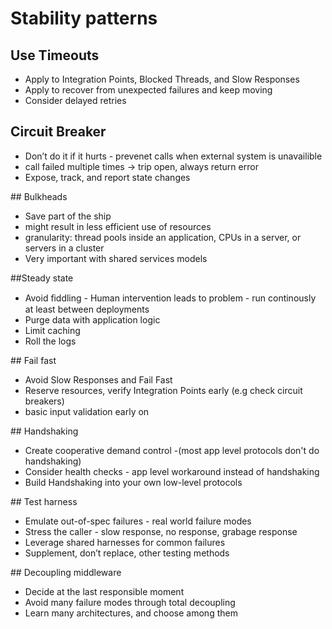 # Stability patterns

## Use Timeouts
* Apply to Integration Points, Blocked Threads, and Slow Responses
* Apply to recover from unexpected failures and keep moving
* Consider delayed retries

## Circuit Breaker
* Don’t do it if it hurts - prevenet calls when external system is unavailible
* call failed multiple times -> trip open, always return error
* Expose, track, and report state changes## Bulkheads
* Save part of the ship
* might result in less efficient use of resources
* granularity: thread pools inside an application, CPUs in a server, or servers in a cluster
* Very important with shared services models

##Steady state
* Avoid ﬁddling - Human intervention leads to problem - run continously at least between deployments
* Purge data with application logic
* Limit caching
* Roll the logs

## Fail fast
* Avoid Slow Responses and Fail Fast
* Reserve resources, verify Integration Points early (e.g check circuit breakers)
* basic input validation early on

## Handshaking
* Create cooperative demand control -(most app level protocols don't do handshaking)
* Consider health checks - app level workaround instead of handshaking
* Build Handshaking into your own low-level protocols ## Test harness
* Emulate out-of-spec failures - real world failure modes
* Stress the caller - slow response, no response, grabage response
* Leverage shared harnesses for common failures
* Supplement, don’t replace, other testing methods

## Decoupling middleware
* Decide at the last responsible moment
* Avoid many failure modes through total decoupling
* Learn many architectures, and choose among them